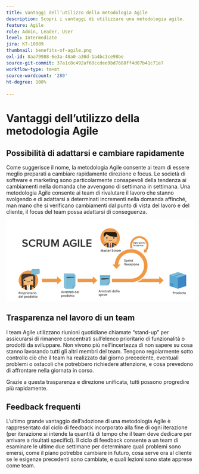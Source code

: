 ```yaml
---
title: Vantaggi dell’utilizzo della metodologia Agile
description: Scopri i vantaggi di utilizzare una metodologia agile.
feature: Agile
role: Admin, Leader, User
level: Intermediate
jira: KT-10889
thumbnail: benefits-of-agile.png
exl-id: 8aa79988-6e3a-48a0-a30d-1a4bc3ce98be
source-git-commit: 37a1c8c492af68ccdee9bd7688ff4d07b41c71e7
workflow-type: tm+mt
source-wordcount: '280'
ht-degree: 100%

---
```


# Vantaggi dell’utilizzo della metodologia Agile

## Possibilità di adattarsi e cambiare rapidamente

Come suggerisce il nome, la metodologia Agile consente ai team di essere meglio preparati a cambiare rapidamente direzione e focus. Le società di software e marketing sono particolarmente consapevoli della tendenza ai cambiamenti nella domanda che avvengono di settimana in settimana. Una metodologia Agile consente ai team di rivalutare il lavoro che stanno svolgendo e di adattarsi a determinati incrementi nella domanda affinché, man mano che si verificano cambiamenti dal punto di vista del lavoro e del cliente, il focus del team possa adattarsi di conseguenza.

![Flusso di lavoro agile](assets/agile-work-stream.png)

## Trasparenza nel lavoro di un team

I team Agile utilizzano riunioni quotidiane chiamate “stand-up” per assicurarsi di rimanere concentrati sull’elenco prioritario di funzionalità o prodotti da sviluppare. Non vivono più nell’incertezza di non sapere su cosa stanno lavorando tutti gli altri membri del team. Tengono regolarmente sotto controllo ciò che il team ha realizzato dal giorno precedente, eventuali problemi o ostacoli che potrebbero richiedere attenzione, e cosa prevedono di affrontare nella giornata in corso.



Grazie a questa trasparenza e direzione unificata, tutti possono progredire più rapidamente.



## Feedback frequenti

L’ultimo grande vantaggio dell’adozione di una metodologia Agile è rappresentato dal ciclo di feedback incorporato alla fine di ogni iterazione (per iterazione si intende la quantità di tempo che il team deve dedicare per arrivare a risultati specifici). Il ciclo di feedback consente a un team di esaminare le ultime due settimane per determinare quali problemi sono emersi, come il piano potrebbe cambiare in futuro, cosa serve ora al cliente se le esigenze precedenti sono cambiate, e quali lezioni sono state apprese come team.
